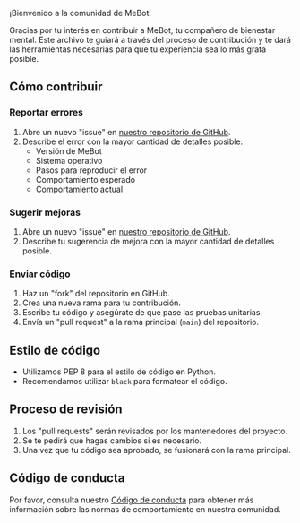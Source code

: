 ¡Bienvenido a la comunidad de MeBot!

Gracias por tu interés en contribuir a MeBot, tu compañero de bienestar mental. Este archivo te guiará a través del proceso de contribución y te dará las herramientas necesarias para que tu experiencia sea lo más grata posible.

## Cómo contribuir

### Reportar errores

1.  Abre un nuevo "issue" en [nuestro repositorio de GitHub](https://github.com/jpvalenc1982/MeBot/issues).
2.  Describe el error con la mayor cantidad de detalles posible:
    *   Versión de MeBot
    *   Sistema operativo
    *   Pasos para reproducir el error
    *   Comportamiento esperado
    *   Comportamiento actual

### Sugerir mejoras

1.  Abre un nuevo "issue" en [nuestro repositorio de GitHub](https://github.com/jpvalenc1982/MeBot/issues).
2.  Describe tu sugerencia de mejora con la mayor cantidad de detalles posible.

### Enviar código

1.  Haz un "fork" del repositorio en GitHub.
2.  Crea una nueva rama para tu contribución.
3.  Escribe tu código y asegúrate de que pase las pruebas unitarias.
4.  Envía un "pull request" a la rama principal (`main`) del repositorio.

## Estilo de código

*   Utilizamos PEP 8 para el estilo de código en Python.
*   Recomendamos utilizar `black` para formatear el código.

## Proceso de revisión

1.  Los "pull requests" serán revisados por los mantenedores del proyecto.
2.  Se te pedirá que hagas cambios si es necesario.
3.  Una vez que tu código sea aprobado, se fusionará con la rama principal.

## Código de conducta

Por favor, consulta nuestro [Código de conducta](CODE_OF_CONDUCT.md) para obtener más información sobre las normas de comportamiento en nuestra comunidad.
